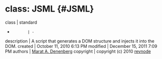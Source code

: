 class: JSML {#JSML}
===================

class        | standard
-            | -
description  | A script that generates a DOM structure and injects it into the DOM.
created      | October 11, 2010 6:13 PM
modified     | December 15, 2011 7:09 PM
authors      | [Marat A. Denenberg](mailto:marat@revnode.com)
copyright    | copyright (c) 2010 [revnode](http://www.revnode.com/)